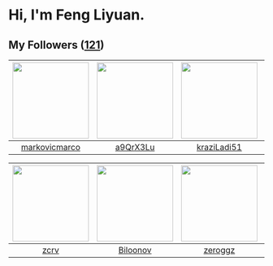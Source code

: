 # Hi, I'm Feng Liyuan.

## My Followers ([121](https://github.com/SunRunAway?tab=followers))

| <img src="https://avatars.githubusercontent.com/u/52882128?v=4" width="150" height="150" /> | <img src="https://avatars.githubusercontent.com/u/46620760?v=4" width="150" height="150" /> | <img src="https://avatars.githubusercontent.com/u/120910584?v=4" width="150" height="150" /> | <img src="https://avatars.githubusercontent.com/u/71307974?v=4" width="150" height="150" /> |
| :-----------------------------------------------------------------------------------------: | :-----------------------------------------------------------------------------------------: | :------------------------------------------------------------------------------------------: | :-----------------------------------------------------------------------------------------: |
|                      [markovicmarco](https://github.com/markovicmarco)                      |                           [a9QrX3Lu](https://github.com/a9QrX3Lu)                           |                         [kraziLadi51](https://github.com/kraziLadi51)                        |                       [StevenJokess](https://github.com/StevenJokess)                       |

| <img src="https://avatars.githubusercontent.com/u/119645983?v=4" width="150" height="150" /> | <img src="https://avatars.githubusercontent.com/u/75587879?v=4" width="150" height="150" /> | <img src="https://avatars.githubusercontent.com/u/55519398?v=4" width="150" height="150" /> | <img src="https://avatars.githubusercontent.com/u/50138288?v=4" width="150" height="150" /> |
| :------------------------------------------------------------------------------------------: | :-----------------------------------------------------------------------------------------: | :-----------------------------------------------------------------------------------------: | :-----------------------------------------------------------------------------------------: |
|                                [zcrv](https://github.com/zcrv)                               |                           [Biloonov](https://github.com/Biloonov)                           |                            [zeroggz](https://github.com/zeroggz)                            |                       [xuhuifang996](https://github.com/xuhuifang996)                       |